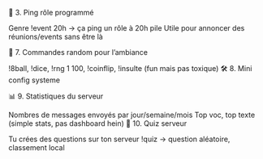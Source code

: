 

📢 3. Ping rôle programmé

Genre !event 20h → ça ping un rôle à 20h pile
Utile pour annoncer des réunions/events sans être là

💠 7. Commandes random pour l’ambiance

!8ball, !dice, !rng 1 100, !coinflip, !insulte (fun mais pas toxique)
🛠 8. Mini config systeme


📊 9. Statistiques du serveur

Nombres de messages envoyés par jour/semaine/mois
Top voc, top texte (simple stats, pas dashboard hein)
🧠 10. Quiz serveur

Tu crées des questions sur ton serveur
!quiz → question aléatoire, classement local
